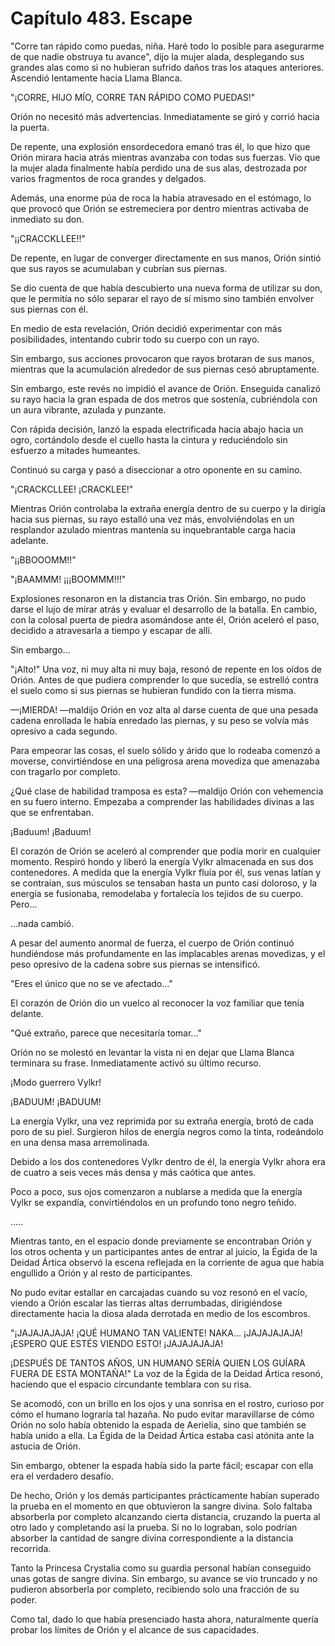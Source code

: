 
# Capítulo 483. Escape


"Corre tan rápido como puedas, niña. Haré todo lo posible para asegurarme de que nadie obstruya tu avance", dijo la mujer alada, desplegando sus grandes alas como si no hubieran sufrido daños tras los ataques anteriores. Ascendió lentamente hacia Llama Blanca.

"¡CORRE, HIJO MÍO, CORRE TAN RÁPIDO COMO PUEDAS!"

Orión no necesitó más advertencias. Inmediatamente se giró y corrió hacia la puerta.

De repente, una explosión ensordecedora emanó tras él, lo que hizo que Orión mirara hacia atrás mientras avanzaba con todas sus fuerzas. Vio que la mujer alada finalmente había perdido una de sus alas, destrozada por varios fragmentos de roca grandes y delgados.

Además, una enorme púa de roca la había atravesado en el estómago, lo que provocó que Orión se estremeciera por dentro mientras activaba de inmediato su don.

"¡¡CRACCKLLEE!!"

De repente, en lugar de converger directamente en sus manos, Orión sintió que sus rayos se acumulaban y cubrían sus piernas.

Se dio cuenta de que había descubierto una nueva forma de utilizar su don, que le permitía no sólo separar el rayo de sí mismo sino también envolver sus piernas con él.

En medio de esta revelación, Orión decidió experimentar con más posibilidades, intentando cubrir todo su cuerpo con un rayo.

Sin embargo, sus acciones provocaron que rayos brotaran de sus manos, mientras que la acumulación alrededor de sus piernas cesó abruptamente.

Sin embargo, este revés no impidió el avance de Orión. Enseguida canalizó su rayo hacia la gran espada de dos metros que sostenía, cubriéndola con un aura vibrante, azulada y punzante.

Con rápida decisión, lanzó la espada electrificada hacia abajo hacia un ogro, cortándolo desde el cuello hasta la cintura y reduciéndolo sin esfuerzo a mitades humeantes.

Continuó su carga y pasó a diseccionar a otro oponente en su camino.

"¡CRACKCLLEE! ¡CRACKLEE!"

Mientras Orión controlaba la extraña energía dentro de su cuerpo y la dirigía hacia sus piernas, su rayo estalló una vez más, envolviéndolas en un resplandor azulado mientras mantenía su inquebrantable carga hacia adelante.

"¡¡BBOOOMM!!"

"¡BAAMMM! ¡¡¡BOOMMM!!!"

Explosiones resonaron en la distancia tras Orión. Sin embargo, no pudo darse el lujo de mirar atrás y evaluar el desarrollo de la batalla. En cambio, con la colosal puerta de piedra asomándose ante él, Orión aceleró el paso, decidido a atravesarla a tiempo y escapar de allí.

Sin embargo…

"¡Alto!" Una voz, ni muy alta ni muy baja, resonó de repente en los oídos de Orión. Antes de que pudiera comprender lo que sucedía, se estrelló contra el suelo como si sus piernas se hubieran fundido con la tierra misma.

—¡MIERDA! —maldijo Orión en voz alta al darse cuenta de que una pesada cadena enrollada le había enredado las piernas, y su peso se volvía más opresivo a cada segundo.

Para empeorar las cosas, el suelo sólido y árido que lo rodeaba comenzó a moverse, convirtiéndose en una peligrosa arena movediza que amenazaba con tragarlo por completo.

¿Qué clase de habilidad tramposa es esta? —maldijo Orión con vehemencia en su fuero interno. Empezaba a comprender las habilidades divinas a las que se enfrentaban.

¡Baduum! ¡Baduum!

El corazón de Orión se aceleró al comprender que podía morir en cualquier momento. Respiró hondo y liberó la energía Vylkr almacenada en sus dos contenedores. A medida que la energía Vylkr fluía por él, sus venas latían y se contraían, sus músculos se tensaban hasta un punto casi doloroso, y la energía se fusionaba, remodelaba y fortalecía los tejidos de su cuerpo. Pero...

...nada cambió.

A pesar del aumento anormal de fuerza, el cuerpo de Orión continuó hundiéndose más profundamente en las implacables arenas movedizas, y el peso opresivo de la cadena sobre sus piernas se intensificó.

"Eres el único que no se ve afectado..."

El corazón de Orión dio un vuelco al reconocer la voz familiar que tenía delante.

"Qué extraño, parece que necesitaría tomar..."

Orión no se molestó en levantar la vista ni en dejar que Llama Blanca terminara su frase. Inmediatamente activó su último recurso.

¡Modo guerrero Vylkr!

¡BADUUM! ¡BADUUM!

La energía Vylkr, una vez reprimida por su extraña energía, brotó de cada poro de su piel. Surgieron hilos de energía negros como la tinta, rodeándolo en una densa masa arremolinada.

Debido a los dos contenedores Vylkr dentro de él, la energía Vylkr ahora era de cuatro a seis veces más densa y más caótica que antes.

Poco a poco, sus ojos comenzaron a nublarse a medida que la energía Vylkr se expandía, convirtiéndolos en un profundo tono negro teñido.

…..

Mientras tanto, en el espacio donde previamente se encontraban Orión y los otros ochenta y un participantes antes de entrar al juicio, la Égida de la Deidad Ártica observó la escena reflejada en la corriente de agua que había engullido a Orión y al resto de participantes.

No pudo evitar estallar en carcajadas cuando su voz resonó en el vacío, viendo a Orión escalar las tierras altas derrumbadas, dirigiéndose directamente hacia la diosa alada derrotada en medio de los escombros.

"¡JAJAJAJAJA! ¡QUÉ HUMANO TAN VALIENTE! NAKA... ¡JAJAJAJAJA! ¡ESPERO QUE ESTÉS VIENDO ESTO! ¡JAJAJAJAJA!

¡DESPUÉS DE TANTOS AÑOS, UN HUMANO SERÍA QUIEN LOS GUÍARA FUERA DE ESTA MONTAÑA!" La voz de la Égida de la Deidad Ártica resonó, haciendo que el espacio circundante temblara con su risa.

Se acomodó, con un brillo en los ojos y una sonrisa en el rostro, curioso por cómo el humano lograría tal hazaña. No pudo evitar maravillarse de cómo Orión no solo había obtenido la espada de Aerielia, sino que también se había unido a ella. La Égida de la Deidad Ártica estaba casi atónita ante la astucia de Orión.

Sin embargo, obtener la espada había sido la parte fácil; escapar con ella era el verdadero desafío.

De hecho, Orión y los demás participantes prácticamente habían superado la prueba en el momento en que obtuvieron la sangre divina. Solo faltaba absorberla por completo alcanzando cierta distancia, cruzando la puerta al otro lado y completando así la prueba. Si no lo lograban, solo podrían absorber la cantidad de sangre divina correspondiente a la distancia recorrida.

Tanto la Princesa Crystalia como su guardia personal habían conseguido unas gotas de sangre divina. Sin embargo, su avance se vio truncado y no pudieron absorberla por completo, recibiendo solo una fracción de su poder.

Como tal, dado lo que había presenciado hasta ahora, naturalmente quería probar los límites de Orión y el alcance de sus capacidades.